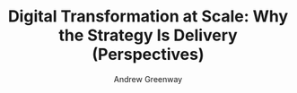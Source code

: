 ---
title: "Digital Transformation at Scale: Why the Strategy Is Delivery (Perspectives)"
author: "Andrew Greenway"
isbn: ""
isbn13: ""
rating: "4"
publisher: "London Publishing Partnership"
pages: "232"
publishYear: "2018"
read: "2018"
goodreads_id: "40602234"
language: "en"
---